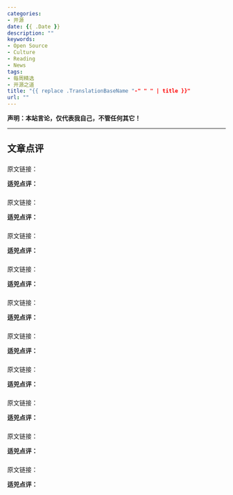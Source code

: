```yaml
---
categories:
- 开源
date: {{ .Date }}
description: ""
keywords:
- Open Source
- Culture
- Reading
- News
tags:
- 每周精选
- 开源之道
title: "{{ replace .TranslationBaseName "-" " " | title }}"
url: ""
---
```

**声明：本站言论，仅代表我自己，不管任何其它！**

---

## 文章点评
###

原文链接：[]()

**适兕点评：**

>

###

原文链接：[]()

**适兕点评：**

>

###

原文链接：[]()

**适兕点评：**

>

###

原文链接：[]()

**适兕点评：**

>

###

原文链接：[]()

**适兕点评：**

>

###

原文链接：[]()

**适兕点评：**

>

###

原文链接：[]()

**适兕点评：**

>

###

原文链接：[]()

**适兕点评：**

>

###

原文链接：[]()

**适兕点评：**

>

###

原文链接：[]()

**适兕点评：**

>
